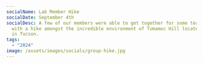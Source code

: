 ```yaml
---
socialName: Lab Member Hike
socialDate: September 4th
socialDesc: A few of our members were able to get together for some team bonding
  with a hike amongst the incredible environment of Tumamoc Hill located right
  in Tucson.
tags:
  - "2024"
image: /assets/images/socials/group-hike.jpg
---
```

